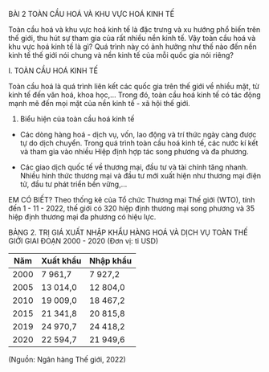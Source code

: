 BÀI 2 TOÀN CẦU HOÁ VÀ KHU VỰC HOÁ KINH TẾ

Toàn cầu hoá và khu vực hoá kinh tế là đặc trưng và xu hướng phổ biến trên thế giới, thu hút sự tham gia của rất nhiều nền kinh tế. Vậy toàn cầu hoá và khu vực hoá kinh tế là gì? Quá trình này có ảnh hưởng như thế nào đến nền kinh tế thế giới nói chung và nền kinh tế của mỗi quốc gia nói riêng?

I. TOÀN CẦU HOÁ KINH TẾ

Toàn cầu hoá là quá trình liên kết các quốc gia trên thế giới về nhiều mặt, từ kinh tế đến văn hoá, khoa học,... Trong đó, toàn cầu hoá kinh tế có tác động mạnh mẽ đến mọi mặt của nền kinh tế - xã hội thế giới.

1. Biểu hiện của toàn cầu hoá kinh tế

- Các dòng hàng hoá - dịch vụ, vốn, lao động và trí thức ngày càng được tự do dịch chuyển. Trong quá trình toàn cầu hoá kinh tế, các nước kí kết và tham gia vào nhiều Hiệp định hợp tác song phương và đa phương.

- Các giao dịch quốc tế về thương mại, đầu tư và tài chính tăng nhanh. Nhiều hình thức thương mại và đầu tư mới xuất hiện như thương mại điện tử, đầu tư phát triển bền vững,...

EM CÓ BIẾT?
Theo thống kê của Tổ chức Thương mại Thế giới (WTO), tính đến 1 - 11 - 2022, thế giới có 320 hiệp định thương mại song phương và 35 hiệp định thương mại đa phương có hiệu lực.

BẢNG 2. TRỊ GIÁ XUẤT NHẬP KHẨU HÀNG HOÁ VÀ DỊCH VỤ TOÀN THẾ GIỚI GIAI ĐOẠN 2000 - 2020
(Đơn vị: tỉ USD)

Năm | Xuất khẩu | Nhập khẩu
--- | --- | ---
2000 | 7 961,7 | 7 927,2
2005 | 13 014,0 | 12 804,0
2010 | 19 009,0 | 18 467,2
2015 | 21 341,8 | 20 815,8
2019 | 24 970,7 | 24 418,2
2020 | 22 594,7 | 21 949,6

(Nguồn: Ngân hàng Thế giới, 2022)
